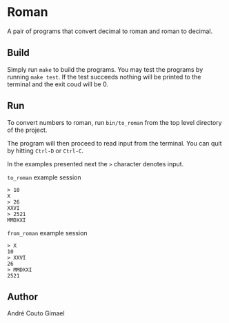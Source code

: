 # Roman

A pair of programs that convert decimal to roman and roman to decimal.

## Build

Simply run `make` to build the programs. You may test the programs by running
`make test`. If the test succeeds nothing will be printed to the terminal and
the exit coud will be 0.

## Run

To convert numbers to roman, run `bin/to_roman` from the top level directory of
the project.

The program will then proceed to read input from the terminal. You can quit by
hitting `Ctrl-D` or `Ctrl-C`.

In the examples presented next the `>` character denotes input.

`to_roman` example session

```
> 10
X
> 26
XXVI
> 2521
MMDXXI
```

`from_roman` example session

```
> X
10
> XXVI
26
> MMDXXI
2521
``` 

## Author
André Couto Gimael
